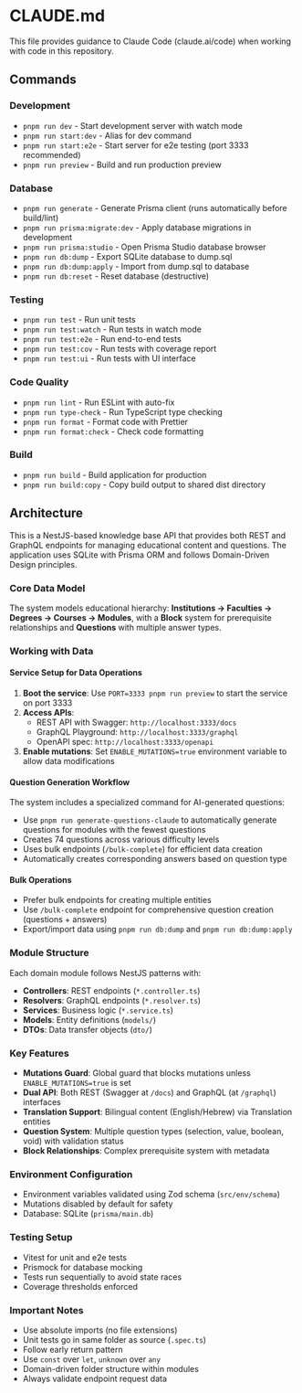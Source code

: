 # CLAUDE.md

This file provides guidance to Claude Code (claude.ai/code) when working with code in this repository.

## Commands

### Development

- `pnpm run dev` - Start development server with watch mode
- `pnpm run start:dev` - Alias for dev command
- `pnpm run start:e2e` - Start server for e2e testing (port 3333 recommended)
- `pnpm run preview` - Build and run production preview

### Database

- `pnpm run generate` - Generate Prisma client (runs automatically before build/lint)
- `pnpm run prisma:migrate:dev` - Apply database migrations in development
- `pnpm run prisma:studio` - Open Prisma Studio database browser
- `pnpm run db:dump` - Export SQLite database to dump.sql
- `pnpm run db:dump:apply` - Import from dump.sql to database
- `pnpm run db:reset` - Reset database (destructive)

### Testing

- `pnpm run test` - Run unit tests
- `pnpm run test:watch` - Run tests in watch mode
- `pnpm run test:e2e` - Run end-to-end tests
- `pnpm run test:cov` - Run tests with coverage report
- `pnpm run test:ui` - Run tests with UI interface

### Code Quality

- `pnpm run lint` - Run ESLint with auto-fix
- `pnpm run type-check` - Run TypeScript type checking
- `pnpm run format` - Format code with Prettier
- `pnpm run format:check` - Check code formatting

### Build

- `pnpm run build` - Build application for production
- `pnpm run build:copy` - Copy build output to shared dist directory

## Architecture

This is a NestJS-based knowledge base API that provides both REST and GraphQL endpoints for managing educational content and questions. The application uses SQLite with Prisma ORM and follows Domain-Driven Design principles.

### Core Data Model

The system models educational hierarchy: **Institutions → Faculties → Degrees → Courses → Modules**, with a **Block** system for prerequisite relationships and **Questions** with multiple answer types.

### Working with Data

#### Service Setup for Data Operations

1. **Boot the service**: Use `PORT=3333 pnpm run preview` to start the service on port 3333
2. **Access APIs**:
   - REST API with Swagger: `http://localhost:3333/docs`
   - GraphQL Playground: `http://localhost:3333/graphql`
   - OpenAPI spec: `http://localhost:3333/openapi`
3. **Enable mutations**: Set `ENABLE_MUTATIONS=true` environment variable to allow data modifications

#### Question Generation Workflow

The system includes a specialized command for AI-generated questions:

- Use `pnpm run generate-questions-claude` to automatically generate questions for modules with the fewest questions
- Creates 74 questions across various difficulty levels
- Uses bulk endpoints (`/bulk-complete`) for efficient data creation
- Automatically creates corresponding answers based on question type

#### Bulk Operations

- Prefer bulk endpoints for creating multiple entities
- Use `/bulk-complete` endpoint for comprehensive question creation (questions + answers)
- Export/import data using `pnpm run db:dump` and `pnpm run db:dump:apply`

### Module Structure

Each domain module follows NestJS patterns with:

- **Controllers**: REST endpoints (`*.controller.ts`)
- **Resolvers**: GraphQL endpoints (`*.resolver.ts`)
- **Services**: Business logic (`*.service.ts`)
- **Models**: Entity definitions (`models/`)
- **DTOs**: Data transfer objects (`dto/`)

### Key Features

- **Mutations Guard**: Global guard that blocks mutations unless `ENABLE_MUTATIONS=true` is set
- **Dual API**: Both REST (Swagger at `/docs`) and GraphQL (at `/graphql`) interfaces
- **Translation Support**: Bilingual content (English/Hebrew) via Translation entities
- **Question System**: Multiple question types (selection, value, boolean, void) with validation status
- **Block Relationships**: Complex prerequisite system with metadata

### Environment Configuration

- Environment variables validated using Zod schema (`src/env/schema`)
- Mutations disabled by default for safety
- Database: SQLite (`prisma/main.db`)

### Testing Setup

- Vitest for unit and e2e tests
- Prismock for database mocking
- Tests run sequentially to avoid state races
- Coverage thresholds enforced

### Important Notes

- Use absolute imports (no file extensions)
- Unit tests go in same folder as source (`.spec.ts`)
- Follow early return pattern
- Use `const` over `let`, `unknown` over `any`
- Domain-driven folder structure within modules
- Always validate endpoint request data
